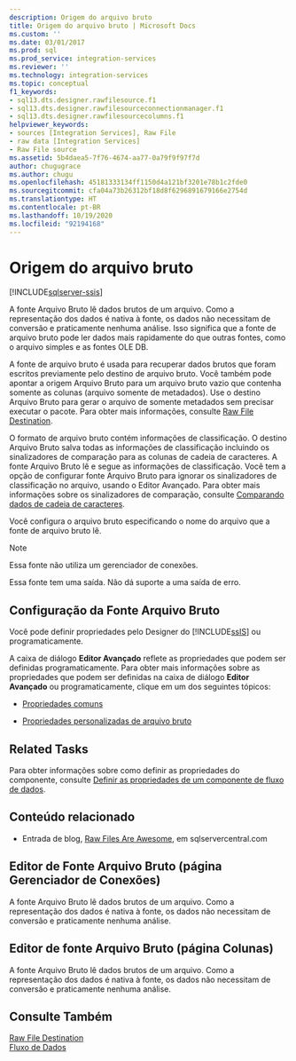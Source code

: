 ```yaml
---
description: Origem do arquivo bruto
title: Origem do arquivo bruto | Microsoft Docs
ms.custom: ''
ms.date: 03/01/2017
ms.prod: sql
ms.prod_service: integration-services
ms.reviewer: ''
ms.technology: integration-services
ms.topic: conceptual
f1_keywords:
- sql13.dts.designer.rawfilesource.f1
- sql13.dts.designer.rawfilesourceconnectionmanager.f1
- sql13.dts.designer.rawfilesourcecolumns.f1
helpviewer_keywords:
- sources [Integration Services], Raw File
- raw data [Integration Services]
- Raw File source
ms.assetid: 5b4daea5-7f76-4674-aa77-0a79f9f97f7d
author: chugugrace
ms.author: chugu
ms.openlocfilehash: 45181333134ff1150d4a121bf3201e78b1c2fde0
ms.sourcegitcommit: cfa04a73b26312bf18d8f6296891679166e2754d
ms.translationtype: HT
ms.contentlocale: pt-BR
ms.lasthandoff: 10/19/2020
ms.locfileid: "92194168"
---
```

# <a name="raw-file-source"></a>Origem do arquivo bruto

[!INCLUDE[sqlserver-ssis](../../includes/applies-to-version/sqlserver-ssis.md)]


  A fonte Arquivo Bruto lê dados brutos de um arquivo. Como a representação dos dados é nativa à fonte, os dados não necessitam de conversão e praticamente nenhuma análise. Isso significa que a fonte de arquivo bruto pode ler dados mais rapidamente do que outras fontes, como o arquivo simples e as fontes OLE DB.  
  
 A fonte de arquivo bruto é usada para recuperar dados brutos que foram escritos previamente pelo destino de arquivo bruto. Você também pode apontar a origem Arquivo Bruto para um arquivo bruto vazio que contenha somente as colunas (arquivo somente de metadados). Use o destino Arquivo Bruto para gerar o arquivo de somente metadados sem precisar executar o pacote. Para obter mais informações, consulte [Raw File Destination](../../integration-services/data-flow/raw-file-destination.md).  
  
 O formato de arquivo bruto contém informações de classificação. O destino Arquivo Bruto salva todas as informações de classificação incluindo os sinalizadores de comparação para as colunas de cadeia de caracteres. A fonte Arquivo Bruto lê e segue as informações de classificação. Você tem a opção de configurar fonte Arquivo Bruto para ignorar os sinalizadores de classificação no arquivo, usando o Editor Avançado. Para obter mais informações sobre os sinalizadores de comparação, consulte [Comparando dados de cadeia de caracteres](../../integration-services/data-flow/comparing-string-data.md).  
  
 Você configura o arquivo bruto especificando o nome do arquivo que a fonte de arquivo bruto lê.  
  
> [!NOTE]  
>  Essa fonte não utiliza um gerenciador de conexões.  
  
 Essa fonte tem uma saída. Não dá suporte a uma saída de erro.  
  
## <a name="configuration-of-the-raw-file-source"></a>Configuração da Fonte Arquivo Bruto  
 Você pode definir propriedades pelo Designer do [!INCLUDE[ssIS](../../includes/ssis-md.md)] ou programaticamente.  
  
 A caixa de diálogo **Editor Avançado** reflete as propriedades que podem ser definidas programaticamente. Para obter mais informações sobre as propriedades que podem ser definidas na caixa de diálogo **Editor Avançado** ou programaticamente, clique em um dos seguintes tópicos:  
  
-   [Propriedades comuns](./set-the-properties-of-a-data-flow-component.md)  
  
-   [Propriedades personalizadas de arquivo bruto](../../integration-services/data-flow/raw-file-custom-properties.md)  
  
## <a name="related-tasks"></a>Related Tasks  
 Para obter informações sobre como definir as propriedades do componente, consulte [Definir as propriedades de um componente de fluxo de dados](../../integration-services/data-flow/set-the-properties-of-a-data-flow-component.md).  
  
## <a name="related-content"></a>Conteúdo relacionado  
  
-   Entrada de blog, [Raw Files Are Awesome](https://www.sqlservercentral.com/blogs/31-days-of-ssis-%e2%80%93-raw-files-are-awesome-131), em sqlservercentral.com  
  
## <a name="raw-file-source-editor-connection-manager-page"></a>Editor de Fonte Arquivo Bruto (página Gerenciador de Conexões)
  A fonte Arquivo Bruto lê dados brutos de um arquivo. Como a representação dos dados é nativa à fonte, os dados não necessitam de conversão e praticamente nenhuma análise.   
## <a name="raw-file-source-editor-columns-page"></a>Editor de fonte Arquivo Bruto (página Colunas)
  A fonte Arquivo Bruto lê dados brutos de um arquivo. Como a representação dos dados é nativa à fonte, os dados não necessitam de conversão e praticamente nenhuma análise.   
## <a name="see-also"></a>Consulte Também  
 [Raw File Destination](../../integration-services/data-flow/raw-file-destination.md)   
 [Fluxo de Dados](../../integration-services/data-flow/data-flow.md)  
  
